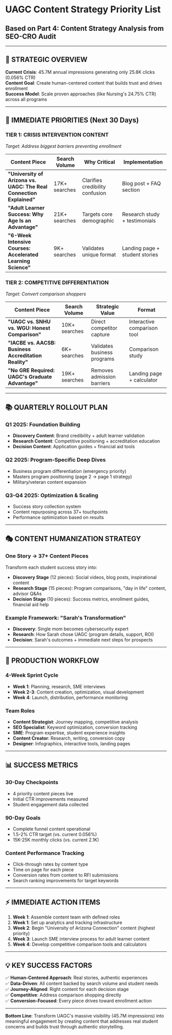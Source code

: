# UAGC Content Strategy Priority List
## Based on Part 4: Content Strategy Analysis from SEO-CRO Audit

---

## 🎯 **STRATEGIC OVERVIEW**
**Current Crisis**: 45.7M annual impressions generating only 25.8K clicks (0.056% CTR)  
**Content Goal**: Create human-centered content that builds trust and drives enrollment  
**Success Model**: Scale proven approaches (like Nursing's 24.75% CTR) across all programs  

---

## 🚀 **IMMEDIATE PRIORITIES (Next 30 Days)**

### **TIER 1: CRISIS INTERVENTION CONTENT**
*Target: Address biggest barriers preventing enrollment*

| Content Piece | Search Volume | Why Critical | Implementation |
|---------------|---------------|--------------|----------------|
| **"University of Arizona vs. UAGC: The Real Connection Explained"** | 17K+ searches | Clarifies credibility confusion | Blog post + FAQ section |
| **"Adult Learner Success: Why Age Is an Advantage"** | 21K+ searches | Targets core demographic | Research study + testimonials |
| **"6-Week Intensive Courses: Accelerated Learning Science"** | 9K+ searches | Validates unique format | Landing page + student stories |

### **TIER 2: COMPETITIVE DIFFERENTIATION**
*Target: Convert comparison shoppers*

| Content Piece | Search Volume | Strategic Value | Format |
|---------------|---------------|-----------------|---------|
| **"UAGC vs. SNHU vs. WGU: Honest Comparison"** | 10K+ searches | Direct competitor capture | Interactive comparison tool |
| **"IACBE vs. AACSB: Business Accreditation Reality"** | 6K+ searches | Validates business programs | Comparison study |
| **"No GRE Required: UAGC's Graduate Advantage"** | 19K+ searches | Removes admission barriers | Landing page + calculator |

---

## 📚 **QUARTERLY ROLLOUT PLAN**

### **Q1 2025: Foundation Building**
- **Discovery Content**: Brand credibility + adult learner validation
- **Research Content**: Competitive positioning + accreditation education  
- **Decision Content**: Application guides + financial aid tools

### **Q2 2025: Program-Specific Deep Dives**
- Business program differentiation (emergency priority)
- Masters program positioning (page 2 → page 1 strategy)
- Military/veteran content expansion

### **Q3-Q4 2025: Optimization & Scaling**
- Success story collection system
- Content repurposing across 37+ touchpoints
- Performance optimization based on results

---

## 🎭 **CONTENT HUMANIZATION STRATEGY**

### **One Story → 37+ Content Pieces**
Transform each student success story into:
- **Discovery Stage** (12 pieces): Social videos, blog posts, inspirational content
- **Research Stage** (15 pieces): Program comparisons, "day in life" content, advisor Q&As  
- **Decision Stage** (10 pieces): Success metrics, enrollment guides, financial aid help

### **Example Framework: "Sarah's Transformation"**
- **Discovery**: Single mom becomes cybersecurity expert
- **Research**: How Sarah chose UAGC (program details, support, ROI)
- **Decision**: Sarah's outcomes + immediate next steps for prospects

---

## 🔧 **PRODUCTION WORKFLOW**

### **4-Week Sprint Cycle**
- **Week 1**: Planning, research, SME interviews
- **Week 2-3**: Content creation, optimization, visual development
- **Week 4**: Launch, distribution, performance monitoring

### **Team Roles**
- **Content Strategist**: Journey mapping, competitive analysis
- **SEO Specialist**: Keyword optimization, conversion tracking
- **SME**: Program expertise, student experience insights
- **Content Creator**: Research, writing, conversion copy
- **Designer**: Infographics, interactive tools, landing pages

---

## 📊 **SUCCESS METRICS**

### **30-Day Checkpoints**
- 4 priority content pieces live
- Initial CTR improvements measured
- Student engagement data collected

### **90-Day Goals**
- Complete funnel content operational
- 1.5-2% CTR target (vs. current 0.056%)
- 15K-25K monthly clicks (vs. current 2.1K)

### **Content Performance Tracking**
- Click-through rates by content type
- Time on page for each piece
- Conversion rates from content to RFI submissions
- Search ranking improvements for target keywords

---

## ⚡ **IMMEDIATE ACTION ITEMS**

1. **Week 1**: Assemble content team with defined roles
2. **Week 1**: Set up analytics and tracking infrastructure  
3. **Week 2**: Begin "University of Arizona Connection" content (highest priority)
4. **Week 3**: Launch SME interview process for adult learner content
5. **Week 4**: Develop competitive comparison tools and calculators

---

## 💡 **KEY SUCCESS FACTORS**

✅ **Human-Centered Approach**: Real stories, authentic experiences  
✅ **Data-Driven**: All content backed by search volume and student needs  
✅ **Journey-Aligned**: Right content for each decision stage  
✅ **Competitive**: Address comparison shopping directly  
✅ **Conversion-Focused**: Every piece drives toward enrollment action  

---

**Bottom Line**: Transform UAGC's massive visibility (45.7M impressions) into meaningful engagement by creating content that addresses real student concerns and builds trust through authentic storytelling.
